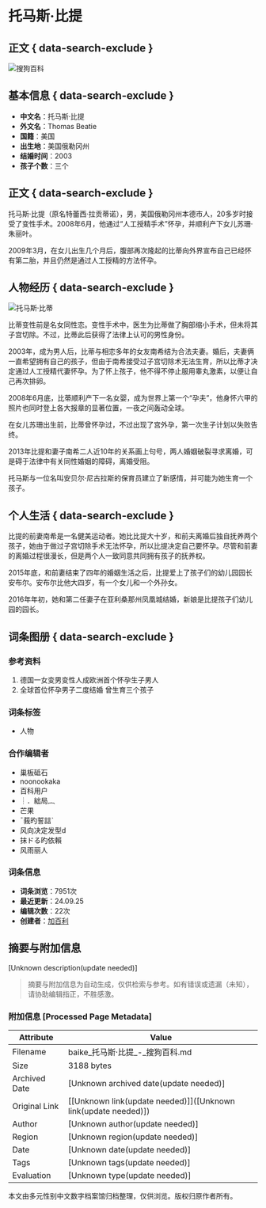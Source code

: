 # 托马斯·比提

## 正文 { data-search-exclude }


![搜狗百科](https://search.sogoucdn.com/baike/common/logo.2e6e7ec0.svg)

## 基本信息 { data-search-exclude }

- **中文名**：托马斯·比提
- **外文名**：Thomas Beatie
- **国籍**：美国
- **出生地**：美国俄勒冈州
- **结婚时间**：2003
- **孩子个数**：三个

## 正文 { data-search-exclude }

托马斯·比提（原名特蕾西·拉贡蒂诺），男，美国俄勒冈州本德市人，20多岁时接受了变性手术。2008年6月，他通过“人工授精手术”怀孕，并顺利产下女儿苏珊·朱丽叶。

2009年3月，在女儿出生几个月后，腹部再次隆起的比蒂向外界宣布自己已经怀有第二胎，并且仍然是通过人工授精的方法怀孕。

## 人物经历 { data-search-exclude }

![托马斯·比蒂](https://pic.baike.soso.com/ugc/baikepic2/16230/20160806020027-629837494.jpg)

比蒂变性前是名女同性恋。变性手术中，医生为比蒂做了胸部缩小手术，但未将其子宫切除。不过，比蒂此后获得了法律上认可的男性身份。

2003年，成为男人后，比蒂与相恋多年的女友南希结为合法夫妻。婚后，夫妻俩一直希望拥有自己的孩子，但由于南希接受过子宫切除术无法生育，所以比蒂才决定通过人工授精代妻怀孕。为了怀上孩子，他不得不停止服用睾丸激素，以便让自己再次排卵。

2008年6月底，比蒂顺利产下一名女婴，成为世界上第一个“孕夫”，他身怀六甲的照片也同时登上各大报章的显著位置，一夜之间轰动全球。

在女儿苏珊出生前，比蒂曾怀孕过，不过出现了宫外孕，第一次生子计划以失败告终。

2013年比提和妻子南希二人近10年的关系画上句号，两人婚姻破裂寻求离婚，可是碍于法律中有关同性婚姻的障碍，离婚受阻。 

托马斯与一位名叫安贝尔·尼古拉斯的保育员建立了新感情，并可能为她生育一个孩子。

## 个人生活 { data-search-exclude }

比提的前妻南希是一名健美运动者。她比比提大十岁，和前夫离婚后独自抚养两个孩子，她由于做过子宫切除手术无法怀孕，所以比提决定自己要怀孕。尽管和前妻的离婚过程很漫长，但是两个人一致同意共同拥有孩子的抚养权。

2015年底，和前妻结束了四年的婚姻生活之后，比提爱上了孩子们的幼儿园园长安布尔。安布尔比他大四岁，有一个女儿和一个外孙女。

2016年年初，她和第二任妻子在亚利桑那州凤凰城结婚，新娘是比提孩子们幼儿园的园长。

## 词条图册 { data-search-exclude }

### 参考资料

1. 德国一女变男变性人成欧洲首个怀孕生子男人
2. 全球首位怀孕男子二度结婚 曾生育三个孩子

### 词条标签

- 人物

### 合作编辑者

- 巢板砥石
- noonookaka
- 百科用户
- ┊．絀局︷
- 芒果
- ˉ莪旳誓誩ˋ
- 风向决定发型d
- 抹ドる旳依賴
- 风雨丽人

### 词条信息

- **词条浏览**：7951次
- **最近更新**：24.09.25
- **编辑次数**：22次
- **创建者**：[加百利](usercenter/home.v?uid=u_753cca033a1d0cddbbea18b104be7ca3 "加百利")
<!-- tcd_original_link https://baike.sogou.com/v157214889.htm -->


## 摘要与附加信息

<!-- tcd_abstract -->
[Unknown description(update needed)]
<!-- tcd_abstract_end -->

> 摘要与附加信息为自动生成，仅供检索与参考。如有错误或遗漏（未知），请协助编辑指正，不胜感激。

### 附加信息 [Processed Page Metadata]

| Attribute       | Value                                  |
|-----------------|----------------------------------------|
| Filename        | baike_托马斯·比提_-_搜狗百科.md                             |
| Size            | 3188 bytes                           |
| Archived Date   | [Unknown archived date(update needed)]                             |
| Original Link   | [[Unknown link(update needed)]]([Unknown link(update needed)])                       |
| Author          | [Unknown author(update needed)]                               |
| Region          | [Unknown region(update needed)]                               |
| Date            | [Unknown date(update needed)]                                 |
| Tags            | [Unknown tags(update needed)]                                 |
| Evaluation            | [Unknown type(update needed)]                                 |
<!-- tcd_table_end -->

本文由多元性别中文数字档案馆归档整理，仅供浏览。版权归原作者所有。
